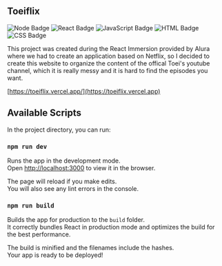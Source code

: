 ## Toeiflix

![Node Badge](https://img.shields.io/badge/-Node.js-339933?style=flat-square&logo=node.js&logoColor=white)
![React Badge](https://img.shields.io/badge/-React-61DAFB?style=flat-square&logo=react&logoColor=white)
![JavaScript Badge](https://img.shields.io/badge/-JavaScript-F7DF1E?style=flat-square&logo=JavaScript&logoColor=white)
![HTML Badge](https://img.shields.io/badge/-HTML5-E34F26?style=flat-square&logo=html5&logoColor=white)
![CSS Badge](https://img.shields.io/badge/-CSS-1572B6?style=flat-square&logo=css3&logoColor=white)

This project was created during the React Immersion provided by Alura where we had to create an application based on Netflix, so I decided to create this website to organize the content of the offical Toei's youtube channel, which it is really messy and it is hard to find the episodes you want. 

[https://toeiflix.vercel.app/](https://toeiflix.vercel.app) 

## Available Scripts

In the project directory, you can run:

### `npm run dev`

Runs the app in the development mode.<br />
Open [http://localhost:3000](http://localhost:3000) to view it in the browser.

The page will reload if you make edits.<br />
You will also see any lint errors in the console.

### `npm run build`

Builds the app for production to the `build` folder.<br />
It correctly bundles React in production mode and optimizes the build for the best performance.

The build is minified and the filenames include the hashes.<br />
Your app is ready to be deployed!
